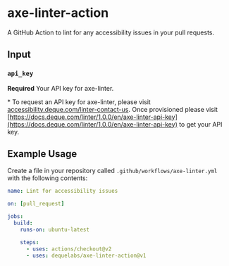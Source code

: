 # axe-linter-action

A GitHub Action to lint for any accessibility issues in your pull requests.

## Input

### `api_key`

**Required** Your API key for axe-linter.

\* To request an API key for axe-linter, please visit [accessibility.deque.com/linter-contact-us](accessibility.deque.com/linter-contact-us). Once provisioned please visit [https://docs.deque.com/linter/1.0.0/en/axe-linter-api-key](https://docs.deque.com/linter/1.0.0/en/axe-linter-api-key) to get your API key.

## Example Usage

Create a file in your repository called `.github/workflows/axe-linter.yml` with the following contents:

```yaml
name: Lint for accessibility issues

on: [pull_request]

jobs:
  build:
    runs-on: ubuntu-latest

    steps:
      - uses: actions/checkout@v2
      - uses: dequelabs/axe-linter-action@v1
```
